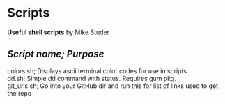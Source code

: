 # Scripts
<strong>Useful shell scripts</strong>
by Mike Studer

## <em>Script name; Purpose</em><br>
colors.sh; Displays ascii terminal color codes for use in scripts<br>
dd.sh; Simple dd command with status. Requires gum pkg.<br>
git_urls.sh; Go into your GitHub dir and run this for list of links used to get the repo


